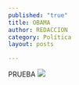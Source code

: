 ```yaml
---
published: "true"
title: OBAMA
author: REDACCION
category: Política
layout: posts

---
```


PRUEBA ![](http://i.imgur.com/VY9lTOVm.jpg)
